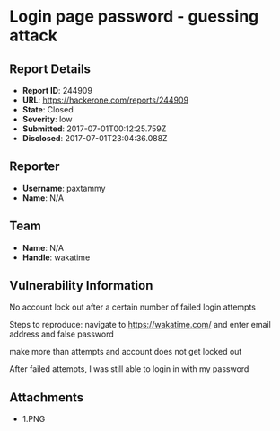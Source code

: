 # Login page password - guessing attack

## Report Details
- **Report ID**: 244909
- **URL**: https://hackerone.com/reports/244909
- **State**: Closed
- **Severity**: low
- **Submitted**: 2017-07-01T00:12:25.759Z
- **Disclosed**: 2017-07-01T23:04:36.088Z

## Reporter
- **Username**: paxtammy
- **Name**: N/A

## Team
- **Name**: N/A
- **Handle**: wakatime

## Vulnerability Information
No account lock out after a certain number of failed login attempts

Steps to reproduce:
navigate to 
https://wakatime.com/
and enter email address and false password

make more than attempts and account does not get locked out

After failed attempts, I was still able to login in with my password

## Attachments
- 1.PNG
